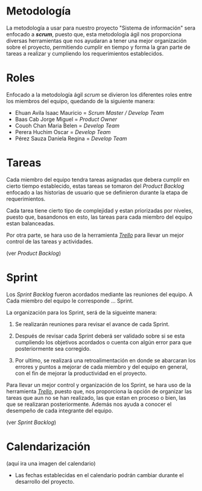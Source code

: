 # **Metodología**
La metodología a usar para nuestro proyecto "Sistema de información" sera enfocado a ***scrum***, puesto que, esta metodología ágil nos proporciona diversas herramientas que nos ayudaran a tener una mejor organización sobre el proyecto, permitiendo cumplir en tiempo y forma la gran parte de tareas a realizar y cumpliendo los requerimientos establecidos. 

# Roles 
Enfocado a la metodología ágil *scrum* se divieron los diferentes roles entre los miembros del equipo, quedando de la siguiente manera:

- Ehuan Avila Isaac Mauricio = *Scrum Master / Develop Team* 
- Baas Cab Jorge Miguel = *Product Owner*
- Couoh Chan Maria Belen = *Develop Team*
- Perera Huchim Oscar = *Develop Team*
- Pérez Sauza Daniela Regina = *Develop Team*

# Tareas
Cada miembro del equipo tendra tareas asignadas que debera cumplir en cierto tiempo establecido, estas tareas se tomaron del *Product Backlog* enfocado a las historias de usuario que se definieron durante la etapa de requerimientos. 

Cada tarea tiene cierto tipo de complejidad y estan priorizadas por niveles, puesto que, basandonos en esto, las tareas para cada miembro del equipo estan balanceadas.

Por otra parte, se hara uso de la herramienta [*Trello*](Documentación/4.-Herramientas-e-investigación.md "Ver más sobre Trello") para llevar un mejor control de las tareas y actividades.

(ver *Product Backlog*)

# Sprint
Los *Sprint Backlog* fueron acordados mediante las reuniones del equipo. A Cada miembro del equipo le corresponde ... Sprint.

La organización para los Sprint, será de la sigueinte manera:

1. Se realizarán reuniones para revisar el avance de cada Sprint.

2. Después de revisar cada Sprint deberá ser validado sobre si se esta cumpliendo los objetivos acordados o cuenta con algún error para que posteriormente sea corregido.

3. Por ultimo, se realizará una retroalimentación en donde se abarcaran los errores y puntos a mejorar de cada miembro y del equipo en general, con el fin de mejorar la productividad en el proyecto.

Para llevar un mejor control y organización de los Sprint, se hara uso de la herramienta [*Trello*](Documentación/4.-Herramientas-e-investigación.md "Ver más sobre Trello"), puesto que, nos proporciona la opción de organizar las tareas que aun no se han realizado, las que estan en proceso o bien, las que se realizaran posteriormente. Además nos ayuda a conocer el desempeño de cada integrante del equipo.

(ver *Sprint Backlog*)

# Calendarización

(aquí ira una imagen del calendario)

* Las fechas establecidas en el calendario podrán cambiar durante el desarrollo del proyecto.
